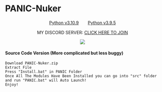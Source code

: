 # PANIC-Nuker
 
</p>
<p align="center">
</p>
</p>
<p align="center">
<a href="https://www.python.org/ftp/python/3.10.5/python-3.10.9-amd64.exe">Python v3.10.9</a>ㅤㅤ 
<a href="https://www.python.org/ftp/python/3.9.0/python-3.9.5-amd64.exe">Python v3.9.5</a>
</p>
<p align="center">
MY DISCORD SERVER:
<a href="https://discord.gg/dxxdll">CLICK HERE TO JOIN</a>
</p>
 

<p align="center"> 
  <kbd>
<img src="https://cdn.discordapp.com/attachments/1127287128880074855/1135023997126459552/image.png"?width=1330&height=662"></img>
  </kbd>
</p>

#### Source Code Version (More complicated but less buggy)
```sh-session
Download PANIC-Nuker.zip
Extract File
Press "Install.bat" in PANIC Folder
Once All The Modules Have Been Installed you can go into "src" folder and run "PANIC.bat" will Auto Launch!
Enjoy!

